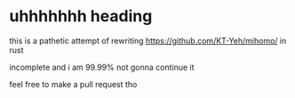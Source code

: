 # uhhhhhhh heading
this is a pathetic attempt of rewriting https://github.com/KT-Yeh/mihomo/ in rust

incomplete and i am 99.99% not gonna continue it

feel free to make a pull request tho
